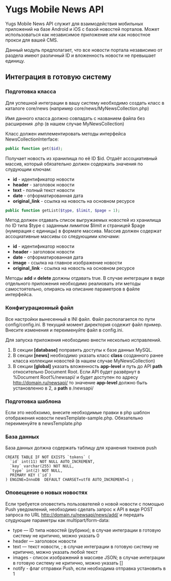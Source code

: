 # Yugs Mobile News API

Yugs Mobile News API служит для взаимодействия мобильных приложений на базе Android и iOS с базой новостей порталов. Может использоваться как независимое приложение или как новостное прокси для вашей CMS.

Данный модуль предполагает, что все новости портала независимо от раздела имеют различный ID и вложенность новости не превышает единицу.

## Интеграция в готовую систему

### Подготовка класса
Для успешной интеграции в вашу систему необходимо создать класс в каталоге core/news (например core/news/MyNewsCollection.php)

Имя данного класса должно совпадать с названием файла без расширения .php (в нашем случае MyNewsCollection)

Класс должен имплементировать методы интерфейса NewsCollectionInterface:

```php
public function get($id);
```

Получает новость из хранилища по её ID $id. Отдаёт ассоциативный массив, который обязательно должен содержать значения по слудующим ключам:

* **id** - идентификатор новости
* **header** - заголовок новости
* **text** - полный текст новости
* **date** - отформатированная дата
* **original_link** - ссылка на новость на основном ресурсе

```php
public function getList($type, $limit, $page = 1);
```

Метод должен отдавать список выгружаемых новостей из хранилища по ID типа $type с заданным лимитом $limit и страницей $page (нумерация с единицы) в формате массива. Массив должен содержат ассоциативные массивы со следующими ключами:

* **id** - идентификатор новости
* **header** - заголовок новости
* **date** - отформатированная дата
* **image** - ссылка на главное изображение новости
* **original_link** - ссылка на новость на основном ресурсе

Методы **add** и **delete** должны отдавать true. В случае интеграции в виде отдельного приложения необходимо реалиовать эти методы самостоятельно, опираясь на описание параметров в файле интерфейса.

### Конфигурационный файл

Все настройки вынесенный в INI файл. Файл располагается по пути config/config.ini. В текущий момент директория содежит файл пример. Внесите изменения и переименуйте файл в config.ini.

Для запуска приложения необходимо внести несколько исправлений.

1. В секции **[database]** поправить доступы к базе данных MySQL.
2. В секции **[news]** необходимо указать класс **class** созданного ранее класса коллекции новостей (в нашем случае MyNewsCollection)
3. В секции **[global]** указать вложенность **app-level** и путь до API **path** относительно Document Root. Если API будет развёрнут в %Document Root%/newsapi/ и будет доступен по адресу http://domain.ru/newsapi/ то значение **app-level** должно быть установленно в 2, а **path** в /newsapi/

### Подготовка шаблона
Если это необхоимо, внесите необходимые правки в php шаблон отображения новости newsTemplate-sample.php. Обязательно переименуйте в newsTemplate.php

### База данных

База данных должна содержать таблицу для хранения токенов push

```mysql
CREATE TABLE IF NOT EXISTS `tokens` (
  `id` int(11) NOT NULL AUTO_INCREMENT,
  `key` varchar(255) NOT NULL,
  `type` int(2) NOT NULL,
  PRIMARY KEY (`id`)
) ENGINE=InnoDB  DEFAULT CHARSET=utf8 AUTO_INCREMENT=1 ;
```

### Оповещение о новых новостях 

Если требуется оповестить пользователей о новой новости с помощью Push уведомлений, необходимо сделать запрос к API в виде POST запроса по URL
http://domain.ru/newsapi/news/add/ и передать слудующие параметры как multipart/form-data:

* type — ID типа новостей (рубрики); в случае интеграции в готовую систему не критично, можно указать 0
* header — заголовок новости
* text — текст новости, ; в случае интеграции в готовую систему не критично, можно указать любой текст
* images - список изображений в массиве JSON; в случае интеграции в готовую систему не критично, можно указать []
* notify - флаг отправки Push, если необходима отправка установить в 1
